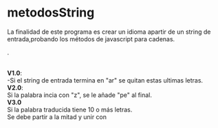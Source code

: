# metodosString
La finalidad de este programa es crear un idioma apartir de un string de entrada,probando los métodos de javascript para cadenas.

.


<br><strong>V1.0</strong>:
<br>-Si el string de entrada termina en "ar" se quitan estas ultimas letras.
<br><strong>V2.0</strong>:
<br>Si la  palabra incia con "z", se le añade "pe" al final.
<br><strong>V3.0</strong>
<br>Si la palabra traducida tiene 10 o más letras.
<br>Se debe partir a la mitad y unir con 
